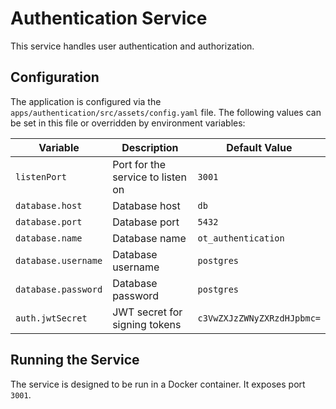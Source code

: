 # Authentication Service

This service handles user authentication and authorization.

## Configuration

The application is configured via the `apps/authentication/src/assets/config.yaml` file. The following values can be set in this file or overridden by environment variables:

| Variable                | Description                   | Default Value                |
|-------------------------|-------------------------------|------------------------------|
| `listenPort`            | Port for the service to listen on | `3001`                       |
| `database.host`         | Database host                 | `db`                         |
| `database.port`         | Database port                 | `5432`                       |
| `database.name`         | Database name                 | `ot_authentication`          |
| `database.username`     | Database username             | `postgres`                   |
| `database.password`     | Database password             | `postgres`                   |
| `auth.jwtSecret`        | JWT secret for signing tokens | `c3VwZXJzZWNyZXRzdHJpbmc=`   |

## Running the Service

The service is designed to be run in a Docker container. It exposes port `3001`.
